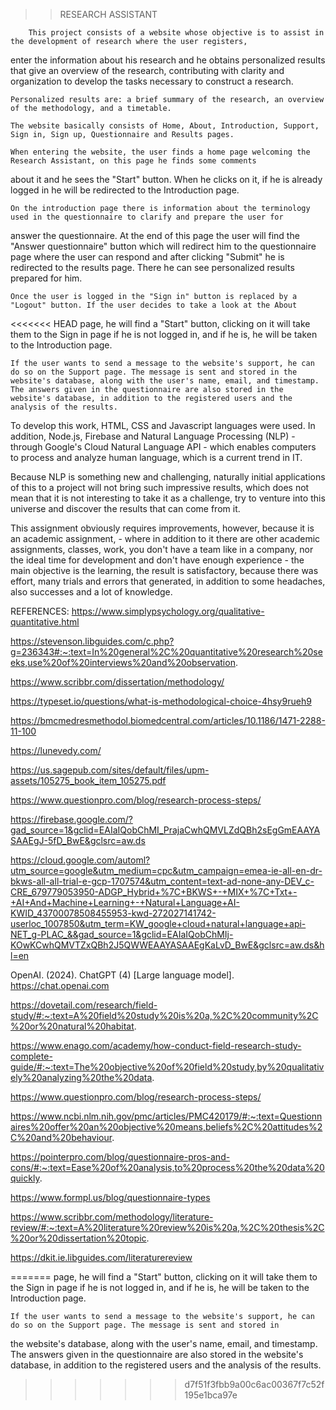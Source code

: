 >> RESEARCH ASSISTANT
        
        This project consists of a website whose objective is to assist in the development of research where the user registers, 
  enter the information about his research and he obtains personalized results that give an overview of the research, 
  contributing with clarity and organization to develop the tasks necessary to construct a research.

	Personalized results are: a brief summary of the research, an overview of the methodology, and a timetable. 

	The website basically consists of Home, About, Introduction, Support, Sign in, Sign up, Questionnaire and Results pages. 

	When entering the website, the user finds a home page welcoming the Research Assistant, on this page he finds some comments 
  about it and he sees the "Start" button. When he clicks on it, if he is already logged in he will be redirected to the Introduction page.

	On the introduction page there is information about the terminology used in the questionnaire to clarify and prepare the user for 
  answer the questionnaire. At the end of this page the user will find the "Answer questionnaire" button which will redirect him to the questionnaire 
  page where the user can respond and after clicking "Submit" he is redirected to the results page. There he can see personalized results 
  prepared for him.

	Once the user is logged in the "Sign in" button is replaced by a "Logout" button. If the user decides to take a look at the About 
<<<<<<< HEAD
  page, he will find a "Start" button, clicking on it will take them to the Sign in page if he is not logged in, and if he is, he will be 
  taken to the Introduction page.
 
	If the user wants to send a message to the website's support, he can do so on the Support page. The message is sent and stored in the website's database, along with the user's name, email, and timestamp. The answers given in the questionnaire are also stored in the website's database, in addition to the registered users and the analysis of the results.

  To develop this work, HTML, CSS and Javascript languages ​​were used. In addition,  Node.js, Firebase and Natural Language Processing (NLP) - through Google's Cloud Natural Language API - which enables computers to process and analyze human language, which is a current trend in IT.  
  
  Because NLP is something new and challenging, naturally initial applications of this to a project will not bring such impressive results, which does not mean that it is not interesting to take it as a challenge, try to venture into this universe and discover the results that can come from it. 
  
  This assignment obviously requires improvements, however, because it is an academic assignment, - where in addition to it there are other academic assignments, classes, work, you don't have a team like in a company, nor the ideal time for development and don't have enough experience - the main objective is the learning, the result is satisfactory, because there was effort, many trials and errors that generated, in addition to some headaches, also successes and a lot of knowledge.


  REFERENCES:
  https://www.simplypsychology.org/qualitative-quantitative.html

  https://stevenson.libguides.com/c.php?g=236343#:~:text=In%20general%2C%20quantitative%20research%20seeks,use%20of%20interviews%20and%20observation.

  https://www.scribbr.com/dissertation/methodology/

  https://typeset.io/questions/what-is-methodological-choice-4hsy9rueh9

  https://bmcmedresmethodol.biomedcentral.com/articles/10.1186/1471-2288-11-100
 
  https://lunevedy.com/

  https://us.sagepub.com/sites/default/files/upm-assets/105275_book_item_105275.pdf

  https://www.questionpro.com/blog/research-process-steps/

  https://firebase.google.com/?gad_source=1&gclid=EAIaIQobChMI_PrajaCwhQMVLZdQBh2sEgGmEAAYASAAEgJ-5fD_BwE&gclsrc=aw.ds

  https://cloud.google.com/automl?utm_source=google&utm_medium=cpc&utm_campaign=emea-ie-all-en-dr-bkws-all-all-trial-e-gcp-1707574&utm_content=text-ad-none-any-DEV_c-CRE_679779053950-ADGP_Hybrid+%7C+BKWS+-+MIX+%7C+Txt+-+AI+And+Machine+Learning+-+Natural+Language+AI-KWID_43700078508455953-kwd-272027141742-userloc_1007850&utm_term=KW_google+cloud+natural+language+api-NET_g-PLAC_&&gad_source=1&gclid=EAIaIQobChMIj-KOwKCwhQMVTZxQBh2J5QWWEAAYASAAEgKaLvD_BwE&gclsrc=aw.ds&hl=en
  
  OpenAI. (2024). ChatGPT (4) [Large language model]. https://chat.openai.com

  https://dovetail.com/research/field-study/#:~:text=A%20field%20study%20is%20a,%2C%20community%2C%20or%20natural%20habitat.

  https://www.enago.com/academy/how-conduct-field-research-study-complete-guide/#:~:text=The%20objective%20of%20field%20study,by%20qualitatively%20analyzing%20the%20data.

  https://www.questionpro.com/blog/research-process-steps/

  https://www.ncbi.nlm.nih.gov/pmc/articles/PMC420179/#:~:text=Questionnaires%20offer%20an%20objective%20means,beliefs%2C%20attitudes%2C%20and%20behaviour.

  https://pointerpro.com/blog/questionnaire-pros-and-cons/#:~:text=Ease%20of%20analysis,to%20process%20the%20data%20quickly.

  https://www.formpl.us/blog/questionnaire-types

  https://www.scribbr.com/methodology/literature-review/#:~:text=A%20literature%20review%20is%20a,%2C%20thesis%2C%20or%20dissertation%20topic.

  https://dkit.ie.libguides.com/literaturereview
  
=======
 page, he will find a "Start" button, clicking on it will take them to the Sign in page if he is not logged in, and if he is, he will be 
 taken to the Introduction page.
 
	If the user wants to send a message to the website's support, he can do so on the Support page. The message is sent and stored in 
 the website's database, along with the user's name, email, and timestamp. The answers given in the questionnaire are also stored in the 
 website's database, in addition to the registered users and the analysis of the results.
>>>>>>> d7f51f3fbb9a00c6ac00367f7c52f195e1bca97e
